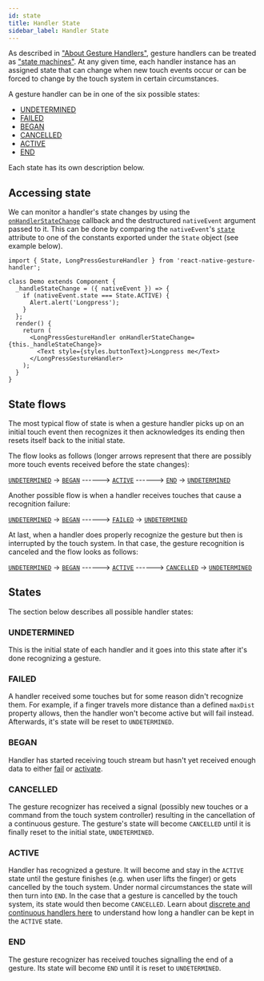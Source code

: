 ```yaml
---
id: state
title: Handler State
sidebar_label: Handler State
---
```


As described in ["About Gesture Handlers"](about-handlers), gesture handlers can be treated as ["state machines"](https://en.wikipedia.org/wiki/Finite-state_machine).
At any given time, each handler instance has an assigned state that can change when new touch events occur or can be forced to change by the touch system in certain circumstances.

A gesture handler can be in one of the six possible states:

- [UNDETERMINED](#undetermined)
- [FAILED](#failed)
- [BEGAN](#began)
- [CANCELLED](#cancelled)
- [ACTIVE](#active)
- [END](#end)

Each state has its own description below.

## Accessing state

We can monitor a handler's state changes by using the [`onHandlerStateChange`](api/gesture-handlers/common-gh#onhandlerstatechange) callback and the destructured `nativeEvent` argument passed to it.
This can be done by comparing the `nativeEvent`'s [`state`](api/gesture-handlers/common-gh#state) attribute to one of the constants exported under the `State` object (see example below).

```
import { State, LongPressGestureHandler } from 'react-native-gesture-handler';

class Demo extends Component {
  _handleStateChange = ({ nativeEvent }) => {
    if (nativeEvent.state === State.ACTIVE) {
      Alert.alert('Longpress');
    }
  };
  render() {
    return (
      <LongPressGestureHandler onHandlerStateChange={this._handleStateChange}>
        <Text style={styles.buttonText}>Longpress me</Text>
      </LongPressGestureHandler>
    );
  }
}
```

## State flows

The most typical flow of state is when a gesture handler picks up on an initial touch event then recognizes it then acknowledges its ending then resets itself back to the initial state.

The flow looks as follows (longer arrows represent that there are possibly more touch events received before the state changes):

[`UNDETERMINED`](#undetermined) -> [`BEGAN`](#began) ------> [`ACTIVE`](#active) ------> [`END`](#end) -> [`UNDETERMINED`](#undetermined)

Another possible flow is when a handler receives touches that cause a recognition failure:

[`UNDETERMINED`](#undetermined) -> [`BEGAN`](#began) ------> [`FAILED`](#failed) -> [`UNDETERMINED`](#undetermined)

At last, when a handler does properly recognize the gesture but then is interrupted by the touch system. In that case, the gesture recognition is canceled and the flow looks as follows:

[`UNDETERMINED`](#undetermined) -> [`BEGAN`](#began) ------> [`ACTIVE`](#active) ------> [`CANCELLED`](#cancelled) -> [`UNDETERMINED`](#undetermined)

## States

The section below describes all possible handler states:

### UNDETERMINED

This is the initial state of each handler and it goes into this state after it's done recognizing a gesture.

### FAILED

A handler received some touches but for some reason didn't recognize them. For example, if a finger travels more distance than a defined `maxDist` property allows, then the handler won't become active but will fail instead. Afterwards, it's state will be reset to `UNDETERMINED`.

### BEGAN

Handler has started receiving touch stream but hasn't yet received enough data to either [fail](#failed) or [activate](#active).

### CANCELLED

The gesture recognizer has received a signal (possibly new touches or a command from the touch system controller) resulting in the cancellation of a continuous gesture. The gesture's state will become `CANCELLED` until it is finally reset to the initial state, `UNDETERMINED`.

### ACTIVE

Handler has recognized a gesture. It will become and stay in the `ACTIVE` state until the gesture finishes (e.g. when user lifts the finger) or gets cancelled by the touch system. Under normal circumstances the state will then turn into `END`. In the case that a gesture is cancelled by the touch system, its state would then become `CANCELLED`.
Learn about [discrete and continuous handlers here](about-handlers#discrete-vs-continuous) to understand how long a handler can be kept in the `ACTIVE` state.

### END

The gesture recognizer has received touches signalling the end of a gesture. Its state will become `END` until it is reset to `UNDETERMINED`.
